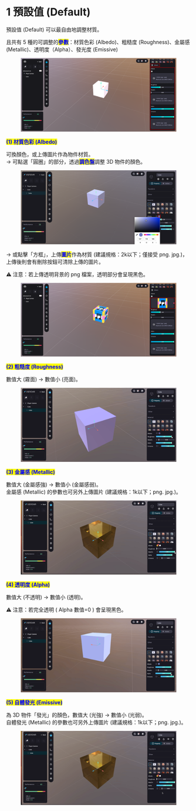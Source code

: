 # 1 預設值 (Default)

預設值 (Default) 可以最自由地調整材質。

且共有 5 種的可調整的<mark style="color:blue;">**參數**</mark>：材質色彩 (Albedo)、粗糙度 (Roughness)、金屬感 (Metallic)、透明度（Alpha）、發光度 (Emissive)

<figure><img src="../../../../.gitbook/assets/Frame 127 (1).png" alt=""><figcaption></figcaption></figure>



<mark style="color:blue;">**(1) 材質色彩 (Albedo)**</mark>&#x20;

可換顏色，或上傳圖片作為物件材質。\
\-> 可點選「圓圈」的部分，透過<mark style="color:blue;">**調色盤**</mark>調整 3D 物件的顏色。

<figure><img src="../../../../.gitbook/assets/Frame 130.png" alt=""><figcaption></figcaption></figure>

\-> 或點擊「方框」，上傳<mark style="color:blue;">**圖片**</mark>作為材質 (建議規格：2k以下；僅接受 png. jpg.)，上傳後則會有刪除按鈕可清除上傳的圖片。

⚠️ 注意：若上傳透明背景的 png 檔案，透明部分會呈現黑色。

<figure><img src="../../../../.gitbook/assets/Frame 129 (1).png" alt=""><figcaption></figcaption></figure>



<mark style="color:blue;">**(2) 粗糙度 (Roughness)**</mark>&#x20;

數值大 (霧面) -> 數值小 (亮面)。

<figure><img src="../../../../.gitbook/assets/粗糙度.gif" alt=""><figcaption></figcaption></figure>



<mark style="color:blue;">**(3) 金屬感 (Metallic)**</mark>

數值大 (金屬感強) -> 數值小 (金屬感弱)。\
金屬感 (Metallic) 的參數也可另外上傳圖片 (建議規格：1k以下；png. jpg.)。

<figure><img src="../../../../.gitbook/assets/金屬.gif" alt=""><figcaption></figcaption></figure>



<mark style="color:blue;">**(4) 透明度 (Alpha)**</mark>

數值大 (不透明) -> 數值小 (透明)。

⚠️ 注意：若完全透明 ( Alpha 數值=0 ) 會呈現黑色。

<figure><img src="../../../../.gitbook/assets/Alpha (1).gif" alt=""><figcaption></figcaption></figure>



<mark style="color:blue;">**(5) 自體發光 (Emissive)**</mark>

為 3D 物件「發光」的顏色，數值大 (光強) -> 數值小 (光弱)。\
自體發光 (Metallic) 的參數也可另外上傳圖片 (建議規格：1k以下；png. jpg.)。

<figure><img src="../../../../.gitbook/assets/自體發光.gif" alt=""><figcaption></figcaption></figure>
